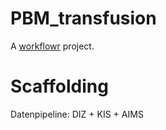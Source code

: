 # PBM_transfusion

A [workflowr][] project.

[workflowr]: https://github.com/workflowr/workflowr

# Scaffolding
Datenpipeline:
DIZ + KIS + AIMS 
